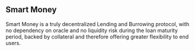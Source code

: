 ## Smart Money

Smart Money is a truly decentralized Lending and Burrowing protocol, with no dependency on oracle and no liquidity risk during the loan maturity period, backed by collateral and therefore offering greater flexibility to end users.

